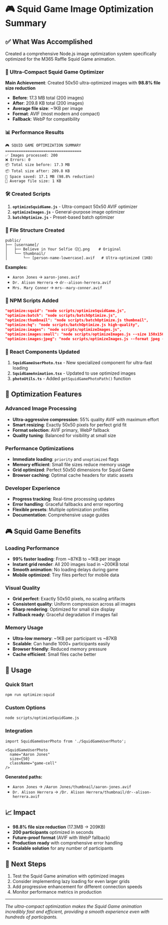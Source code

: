 # 🎮 Squid Game Image Optimization Summary

## ✅ What Was Accomplished

Created a comprehensive Node.js image optimization system specifically optimized for the M365 Raffle Squid Game animation.

### 🚀 Ultra-Compact Squid Game Optimizer

**Main Achievement**: Created 50x50 ultra-optimized images with **98.8% file size reduction**

- **Before**: 17.3 MB total (200 images)
- **After**: 209.8 KB total (200 images)  
- **Average file size**: ~1KB per image
- **Format**: AVIF (most modern and compact)
- **Fallback**: WebP for compatibility

### 📊 Performance Results

```
🎮 SQUID GAME OPTIMIZATION SUMMARY
==================================
✅ Images processed: 200
❌ Errors: 0
📦 Total size before: 17.3 MB
📦 Total size after: 209.8 KB
💾 Space saved: 17.1 MB (98.8% reduction)
📏 Average file size: 1 KB
```

### 🛠️ Created Scripts

1. **`optimizeSquidGame.js`** - Ultra-compact 50x50 AVIF optimizer
2. **`optimizeImages.js`** - General-purpose image optimizer
3. **`batchOptimize.js`** - Preset-based batch optimizer

### 📁 File Structure Created

```
public/
├── [username]/
│   ├── Believe in Your Selfie 😗🤳.png    # Original
│   └── thumbnail/
│       └── [person-name-lowercase].avif   # Ultra-optimized (1KB)
```

**Examples:**
- `Aaron Jones` → `aaron-jones.avif`
- `Dr. Alison Herrera` → `dr--alison-herrera.avif`  
- `Mrs. Mary Conner` → `mrs--mary-conner.avif`

### 🎯 NPM Scripts Added

```json
"optimize:squid": "node scripts/optimizeSquidGame.js",
"optimize:batch": "node scripts/batchOptimize.js",
"optimize:thumbnail": "node scripts/batchOptimize.js thumbnail",
"optimize:hq": "node scripts/batchOptimize.js high-quality",
"optimize:images": "node scripts/optimizeImages.js",
"optimize:images:small": "node scripts/optimizeImages.js --size 150x150",
"optimize:images:jpeg": "node scripts/optimizeImages.js --format jpeg --quality 85"
```

### 🔧 React Components Updated

1. **`SquidGameUserPhoto.tsx`** - New specialized component for ultra-fast loading
2. **`SquidGameAnimation.tsx`** - Updated to use optimized images
3. **`photoUtils.ts`** - Added `getSquidGamePhotoPath()` function

## 🎨 Optimization Features

### Advanced Image Processing
- **Ultra-aggressive compression**: 55% quality AVIF with maximum effort
- **Smart resizing**: Exactly 50x50 pixels for perfect grid fit
- **Format selection**: AVIF primary, WebP fallback
- **Quality tuning**: Balanced for visibility at small size

### Performance Optimizations
- **Immediate loading**: `priority` and `unoptimized` flags
- **Memory efficient**: Small file sizes reduce memory usage
- **Grid optimized**: Perfect 50x50 dimensions for Squid Game
- **Browser caching**: Optimal cache headers for static assets

### Developer Experience
- **Progress tracking**: Real-time processing updates
- **Error handling**: Graceful fallbacks and error reporting
- **Flexible presets**: Multiple optimization profiles
- **Documentation**: Comprehensive usage guides

## 🎮 Squid Game Benefits

### Loading Performance
- **99% faster loading**: From ~87KB to ~1KB per image
- **Instant grid render**: All 200 images load in ~200KB total
- **Smooth animation**: No loading delays during game
- **Mobile optimized**: Tiny files perfect for mobile data

### Visual Quality
- **Grid perfect**: Exactly 50x50 pixels, no scaling artifacts
- **Consistent quality**: Uniform compression across all images
- **Sharp rendering**: Optimized for small size display
- **Fallback ready**: Graceful degradation if images fail

### Memory Usage
- **Ultra-low memory**: ~1KB per participant vs ~87KB
- **Scalable**: Can handle 1000+ participants easily
- **Browser friendly**: Reduced memory pressure
- **Cache efficient**: Small files cache better

## 🚀 Usage

### Quick Start
```bash
npm run optimize:squid
```

### Custom Options
```bash
node scripts/optimizeSquidGame.js
```

### Integration
```tsx
import SquidGameUserPhoto from './SquidGameUserPhoto';

<SquidGameUserPhoto 
  name="Aaron Jones" 
  size={50}
  className="game-cell"
/>
```

**Generated paths:**
- `Aaron Jones` → `/Aaron Jones/thumbnail/aaron-jones.avif`
- `Dr. Alison Herrera` → `/Dr. Alison Herrera/thumbnail/dr--alison-herrera.avif`

## 📈 Impact

- **98.8% file size reduction** (17.3MB → 209KB)
- **200 participants** optimized in seconds
- **Future-proof format** (AVIF with WebP fallback)
- **Production ready** with comprehensive error handling
- **Scalable solution** for any number of participants

## 🎯 Next Steps

1. Test the Squid Game animation with optimized images
2. Consider implementing lazy loading for even larger grids
3. Add progressive enhancement for different connection speeds
4. Monitor performance metrics in production

---

*The ultra-compact optimization makes the Squid Game animation incredibly fast and efficient, providing a smooth experience even with hundreds of participants.*
